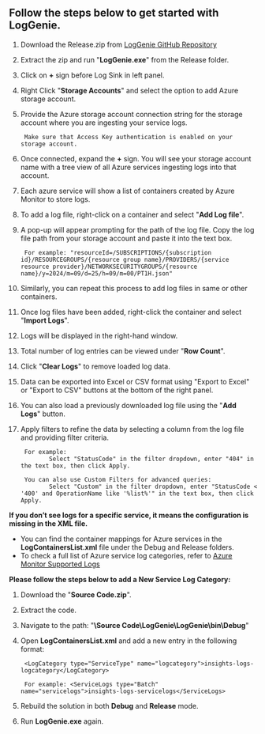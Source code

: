 ## Follow the steps below to get started with LogGenie.


1. Download the Release.zip from [LogGenie GitHub Repository](https://github.com/DeeptiJainMicrosoft/LogGenie)
2. Extract the zip and run "**LogGenie.exe**" from the Release folder.
3. Click on **+** sign before Log Sink in left panel.
4. Right Click "**Storage Accounts**" and select the option to add Azure storage account.
5. Provide the Azure storage account connection string for the storage account where you are ingesting your service logs.

        Make sure that Access Key authentication is enabled on your storage account.
        
6. Once connected, expand the **+** sign. You will see your storage account name with a tree view of all Azure services ingesting logs into that account.
7. Each azure service will show a list of containers created by Azure Monitor to store logs.
8. To add a log file, right-click on a container and select "**Add Log file**".
9. A pop-up will appear prompting for the path of the log file. Copy the log file path from your storage account and paste it into the text box.

        For example: "resourceId=/SUBSCRIPTIONS/{subscription id}/RESOURCEGROUPS/{resource group name}/PROVIDERS/{service resource provider}/NETWORKSECURITYGROUPS/{resource name}/y=2024/m=09/d=25/h=09/m=00/PT1H.json"

10. Similarly, you can repeat this process to add log files in same or other containers. 
11. Once log files have been added, right-click the container and select "**Import Logs**".
12. Logs will be displayed in the right-hand window.
13. Total number of log entries can be viewed under "**Row Count**".
14. Click "**Clear Logs**" to remove loaded log data.
15. Data can be exported into Excel or CSV format using "Export to Excel" or "Export to CSV" buttons at the bottom of the right panel.
16. You can also load a previously downloaded log file using the "**Add Logs**" button.
17. Apply filters to refine the data by selecting a column from the log file and providing filter criteria.
         
         For example:
                Select "StatusCode" in the filter dropdown, enter "404" in the text box, then click Apply.

         You can also use Custom Filters for advanced queries:
                Select "Custom" in the filter dropdown, enter "StatusCode < '400' and OperationName like '%list%'" in the text box, then click Apply.


**If you don’t see logs for a specific service, it means the configuration is missing in the XML file.**
  
- You can find the container mappings for Azure services in the **LogContainersList.xml** file under the Debug and Release folders.
- To check a full list of Azure service log categories, refer to [Azure Monitor Supported Logs](https://learn.microsoft.com/en-us/azure/azure-monitor/reference/supported-logs/microsoft-cache-redis-logs)


**Please follow the steps below to add a New Service Log Category:**
1. Download the "**Source Code.zip**".
2. Extract the code.
3. Navigate to the path: "**\Source Code\LogGenie\LogGenie\bin\Debug**"
4. Open **LogContainersList.xml** and add a new entry in the following format:

        <LogCategory type="ServiceType" name="logcategory">insights-logs-logcategory</LogCategory>

        For example: <ServiceLogs type="Batch" name="servicelogs">insights-logs-servicelogs</ServiceLogs>
5. Rebuild the solution in both **Debug** and **Release** mode.
6. Run **LogGenie.exe** again.
